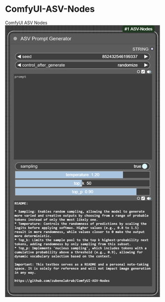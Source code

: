 # ComfyUI-ASV-Nodes
ComfyUI ASV Nodes
![ComfyUI-ASV-PromptGenerator](./images/ComfyUI-ASV-PromptGenerator.png)
